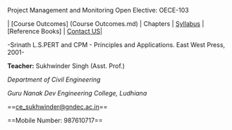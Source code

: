 Project Management and Monitoring
Open Elective: OECE-103

| [Course Outcomes] (Course Outcomes.md) | Chapters  | [Syllabus](https://ce.gndec.ac.in/sites/default/files/BTech_2018_12_05_2022.pdf) | [Reference Books] | [Contact US](mailto:ce_sukhwinder@gndec.ac.in)|

-Srinath L.S.PERT and CPM - Principles and Applications. East West Press, 2001-


**Teacher:** Sukhwinder Singh (Asst. Prof.)

*Department of Civil Engineering*

*Guru Nanak Dev Engineering College, Ludhiana*

==ce_sukhwinder@gndec.ac.in==

==Mobile Number: 987610717==
